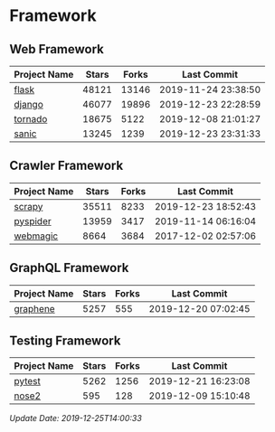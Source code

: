 # Framework

## Web Framework

| Project Name | Stars | Forks | Last Commit |
| ------------ | ----- | ----- | ----------- |
| [flask](https://github.com/pallets/flask) | 48121 | 13146 | 2019-11-24 23:38:50 |
| [django](https://github.com/django/django) | 46077 | 19896 | 2019-12-23 22:28:59 |
| [tornado](https://github.com/tornadoweb/tornado) | 18675 | 5122 | 2019-12-08 21:01:27 |
| [sanic](https://github.com/huge-success/sanic) | 13245 | 1239 | 2019-12-23 23:31:33 |

## Crawler Framework

| Project Name | Stars | Forks | Last Commit |
| ------------ | ----- | ----- | ----------- |
| [scrapy](https://github.com/scrapy/scrapy) | 35511 | 8233 | 2019-12-23 18:52:43 |
| [pyspider](https://github.com/binux/pyspider) | 13959 | 3417 | 2019-11-14 06:16:04 |
| [webmagic](https://github.com/code4craft/webmagic) | 8664 | 3684 | 2017-12-02 02:57:06 |

## GraphQL Framework

| Project Name | Stars | Forks | Last Commit |
| ------------ | ----- | ----- | ----------- |
| [graphene](https://github.com/graphql-python/graphene) | 5257 | 555 | 2019-12-20 07:02:45 |

## Testing Framework

| Project Name | Stars | Forks | Last Commit |
| ------------ | ----- | ----- | ----------- |
| [pytest](https://github.com/pytest-dev/pytest) | 5262 | 1256 | 2019-12-21 16:23:08 |
| [nose2](https://github.com/nose-devs/nose2) | 595 | 128 | 2019-12-09 15:10:48 |

*Update Date: 2019-12-25T14:00:33*